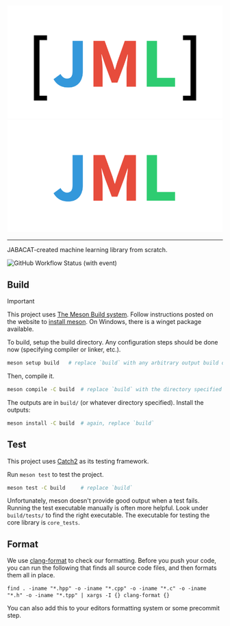 ![JML](./resources/jml-logo-long.png#gh-light-mode-only)
![JML](./resources/jml-logo-long-dark-mode.png#gh-dark-mode-only)
<hr>
JABACAT-created machine learning library from scratch.

![GitHub Workflow Status (with event)](https://img.shields.io/github/actions/workflow/status/jabacat/jml/build-test.yml?style=for-the-badge)

## Build
> [!IMPORTANT]
> This project uses [The Meson Build system](https://mesonbuild.com/index.html). Follow instructions posted on the website to [install meson](https://mesonbuild.com/SimpleStart.html). On Windows, there is a winget package available.

To build, setup the build directory. Any configuration steps should be done now (specifying compiler or linker, etc.).
```bash
meson setup build   # replace `build` with any arbitrary output build directory
```
Then, compile it.
```bash
meson compile -C build  # replace `build` with the directory specified in the previous step
```
The outputs are in `build/` (or whatever directory specified). Install the outputs:
```bash
meson install -C build  # again, replace `build`
```

## Test
This project uses [Catch2](https://github.com/catchorg/Catch2) as its testing framework.

Run `meson test` to test the project.
```bash
meson test -C build     # replace `build`
```

Unfortunately, meson doesn't provide good output when a test fails. Running the test executable manually is often more helpful. Look under `build/tests/` to find the right executable. The executable for testing the core library is `core_tests`.

## Format

We use [clang-format](https://www.kernel.org/doc/html/latest/process/clang-format.html) to check our formatting.
Before you push your code, you can run the following that finds all source code files, and then formats them all in place.

```
find . -iname "*.hpp" -o -iname "*.cpp" -o -iname "*.c" -o -iname "*.h" -o -iname "*.tpp" | xargs -I {} clang-format {}
```

You can also add this to your editors formatting system or some precommit step.
